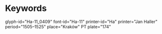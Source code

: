 # Keywords
glyph-id="Ha-11_0409"
font-id="Ha-11"
printer-id="Ha"
printer="Jan Haller"
period="1505–1525"
place="Kraków"
PT plate="174"
